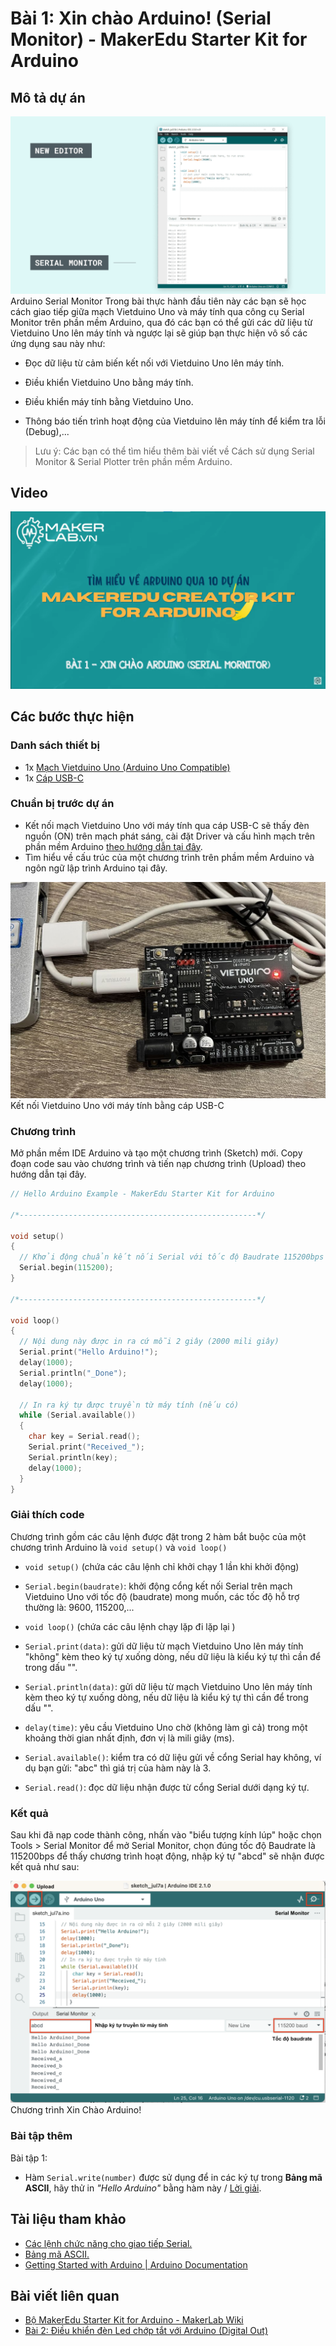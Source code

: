 # Bài 1: Xin chào Arduino! (Serial Monitor) - MakerEdu Starter Kit for Arduino

## Mô tả dự án

![](/ex/less01/image/01_1050px-Serial-monitor-new-editor.png)
Arduino Serial Monitor
Trong bài thực hành đầu tiên này các bạn sẽ học cách giao tiếp giữa mạch Vietduino Uno và máy tính qua công cụ Serial Monitor trên phần mềm Arduino, qua đó các bạn có thể gửi các dữ liệu từ Vietduino Uno lên máy tính và ngược lại sẽ giúp bạn thực hiện vô số các ứng dụng sau này như:

- Đọc dữ liệu từ cảm biến kết nối với Vietduino Uno lên máy tính.

- Điều khiển Vietduino Uno bằng máy tính.

- Điều khiển máy tính bằng Vietduino Uno.

- Thông báo tiến trình hoạt động của Vietduino lên máy tính để kiểm tra lỗi (Debug),...

> Lưu ý:
Các bạn có thể tìm hiểu thêm bài viết về Cách sử dụng Serial Monitor & Serial Plotter trên phần mềm Arduino.

## Video

[![](/ex/less01/image/02_video.png)](https://youtu.be/PxlqWvR3NM0)

## Các bước thực hiện

### Danh sách thiết bị

- 1x [Mạch Vietduino Uno (Arduino Uno Compatible)](https://makerlab.vn/vuno)
- 1x [Cáp USB-C](https://hshop.vn/cap-usb-type-c)

### Chuẩn bị trước dự án

- Kết nối mạch Vietduino Uno với máy tính qua cáp USB-C sẽ thấy đèn nguồn (ON) trên mạch phát sáng, cài đặt Driver và cấu hình mạch trên phần mềm Arduino [theo hướng dẫn tại đây](https://makerlab.vn/vuno).
- Tìm hiểu về cấu trúc của một chương trình trên phầm mềm Arduino và ngôn ngữ lập trình Arduino tại đây.

![](/ex/less01/image/03_1050px-Vietduino_Uno_connect_with_Computer.jpg)
Kết nối Vietduino Uno với máy tính bằng cáp USB-C

### Chương trình

Mở phần mềm IDE Arduino và tạo một chương trình (Sketch) mới.
Copy đoạn code sau vào chương trình và tiến nạp chương trình (Upload) theo hướng dẫn tại đây.

```ino
// Hello Arduino Example - MakerEdu Starter Kit for Arduino

/*-----------------------------------------------------*/

void setup()
{
  // Khởi động chuẩn kết nối Serial với tốc độ Baudrate 115200bps
  Serial.begin(115200);
}

/*-----------------------------------------------------*/

void loop()
{
  // Nội dung này được in ra cứ mỗi 2 giây (2000 mili giây)
  Serial.print("Hello Arduino!");
  delay(1000);
  Serial.println("_Done");
  delay(1000);

  // In ra ký tự được truyền từ máy tính (nếu có)
  while (Serial.available())
  {
    char key = Serial.read();
    Serial.print("Received_");
    Serial.println(key);
    delay(1000);
  }
}
```

### Giải thích code

Chương trình gồm các câu lệnh được đặt trong 2 hàm bắt buộc của một chương trình Arduino là `void setup()` và `void loop()`

- `void setup()` (chứa các câu lệnh chỉ khởi chạy 1 lần khi khởi động)

- `Serial.begin(baudrate)`: khởi động cổng kết nối Serial trên mạch Vietduino Uno với tốc độ (baudrate) mong muốn, các tốc độ hỗ trợ thường là: 9600, 115200,...
- `void loop()` (chứa các câu lệnh chạy lặp đi lặp lại )

- `Serial.print(data)`: gửi dữ liệu từ mạch Vietduino Uno lên máy tính "không" kèm theo ký tự xuống dòng, nếu dữ liệu là kiểu ký tự thì cần để trong dấu "".
- `Serial.println(data)`: gửi dữ liệu từ mạch Vietduino Uno lên máy tính kèm theo ký tự xuống dòng, nếu dữ liệu là kiểu ký tự thì cần để trong dấu "".
- `delay(time)`: yêu cầu Vietduino Uno chờ (không làm gì cả) trong một khoảng thời gian nhất định, đơn vị là mili giây (ms).
- `Serial.available()`: kiểm tra có dữ liệu gửi về cổng Serial hay không, ví dụ bạn gửi: "abc" thì giá trị của hàm này là 3.
- `Serial.read()`: đọc dữ liệu nhận được từ cổng Serial dưới dạng ký tự.

### Kết quả

Sau khi đã nạp code thành công, nhấn vào "biểu tượng kính lúp" hoặc chọn Tools > Serial Monitor để mở Serial Monitor, chọn đúng tốc độ Baudrate là 115200bps để thấy chương trình hoạt động, nhập ký tự "abcd" sẽ nhận được kết quả như sau:

![](/ex/less01/image/04_1050px-Chương_trình_Xin_Chào_Arduino!.png)
Chương trình Xin Chào Arduino!

### Bài tập thêm

Bài tập 1:

- Hàm `Serial.write(number)` được sử dụng để in các ký tự trong **Bảng mã ASCII**, hãy thử in *"Hello Arduino"* bằng hàm này / [Lời giải](/solution/README.md).

## Tài liệu tham khảo

- [Các lệnh chức năng cho giao tiếp Serial.](https://docs.arduino.cc/language-reference/en/functions/communication/serial/)
- [Bảng mã ASCII.](https://computersciencewiki.org/index.php/ASCII)
- [Getting Started with Arduino | Arduino Documentation](https://docs.arduino.cc/learn/starting-guide/getting-started-arduino)

## Bài viết liên quan

- [Bộ MakerEdu Starter Kit for Arduino - MakerLab Wiki](/README.md)
- [Bài 2: Điều khiển đèn Led chớp tắt với Arduino (Digital Out)](/ex/less02/README.md)
